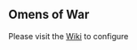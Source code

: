 ## Omens of War
Please visit the [Wiki](https://github.com/xackery/peq-expansions/wiki) to configure
